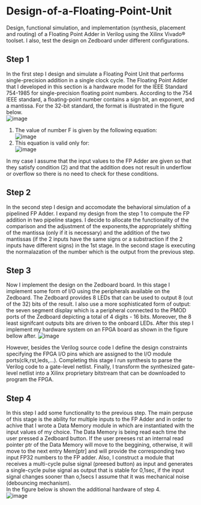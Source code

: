 # Design-of-a-Floating-Point-Unit
Design, functional simulation, and implementation (synthesis, placement and routing) of a Floating Point Adder in Verilog using the Xilinx Vivado® toolset. I also, test the design on Zedboard under different configurations.


## Step 1 
In the first step I design and simulate a Floating Point Unit that performs single-precision addition in a single clock cycle. The Floating Point Adder that I developed in this section is a hardware model for the IEEE Standard 754-1985 for single-precision floating point numbers. According to the 754 IEEE standard, a floating-point number contains a sign bit, an exponent, and a mantissa. For the 32-bit standard, the format is illustrated in the figure below.  
![image](https://user-images.githubusercontent.com/77272704/232166908-1a6f1e09-2b40-48f7-8bd8-acdfecb54218.png)  

1. The value of number F is given by the following equation:    
![image](https://user-images.githubusercontent.com/77272704/232166618-a16adb30-1967-4c19-8734-113e67390132.png)   
2. This equation is valid only for:   
![image](https://user-images.githubusercontent.com/77272704/232166669-e1edeb0a-bbc1-49cf-95e0-c7c40bb62770.png)  
  
In my case I assume that the input values to the FP Adder are given so that they satisfy condition (2) and that the addition does not result in underflow or overflow so there is no need to check for these conditions.

## Step 2  
In the second step I design and accomodate the behavioral simulation of a pipelined FP Adder. I expand my design from the step 1 to compute the FP addition in two pipeline stages. I decide to allocate the functionality of the comparison and the adjustment of the exponents,the  appropriately shifting of the mantissa (only if it is necessary) and the addition of the two mantissas (if the 2 inputs have the same signs or a substraction if the 2 inputs have different signs) in the 1st stage. In the second stage is executing the normalazation of the number which is the output from the previous step.

## Step 3
Now I implement the design on the Zedboard board. In this stage I implement some form of I/O using the peripherals available on the Zedboard. The Zedboard provides 8 LEDs that can be used to output 8 (out of the 32) bits of the result. I also use a more sophisticated form of output: the seven segment display which is a peripheral connected to the PMOD ports of the Zedboard depicting a total of 4 digits - 16 bits. Moreover, the 8 least signifcant outputs bits are driven to the onboard LEDs. After this step I implement my hardware system on an FPGA board as shown in the figure bellow after.
![image](https://user-images.githubusercontent.com/77272704/233718140-f227119c-1d4c-41de-8e2c-925113e70bfd.png)  
  
However, besides the Verilog source code I define the design constraints specifying the FPGA  I/O pins which are assigned to the I/O module ports(clk,rst,leds,...). Completing this stage I run synthesis to parse the Verilog code to a gate-level netlist. Finally, I transform the synthesized gate-level netlist into a Xilinx proprietary bitstream that can be downloaded to program the FPGA.  

## Step 4
In this step I add some functionality to the previous step. The main perpuse of this stage is the ability for multiple inputs to the FP Adder and in order to achive that I wrote a Data Memory module in which are instantiated with the input values of my choice. The Data Memory is being read each time the user pressed a Zedboard button. If the user preeses rst an internal read pointer ptr of the Data Memory will move to the beggining, otherwise, it will move to the next entry Mem[ptr] and will provide the corresponding two input FP32 numbers to the FP adder. Also, I construct a module that receives a multi-cycle pulse signal (preesed button) as input and generates a single-cycle pulse signal as output that is stable for 0,1sec, if the input signal changes sooner than o,1secs I assume that it was mechanical noise (debouncing mechanism).    
  In the figure below is shown the additional hardware of step 4.  
![image](https://user-images.githubusercontent.com/77272704/233723266-3c3b2046-7c39-4c0f-957c-f060237c144f.png)
  
